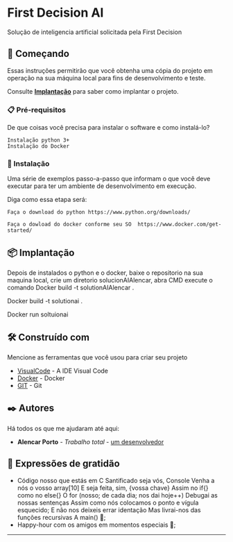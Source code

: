 # First Decision AI 

Solução de inteligencia artificial solicitada pela First Decision

## 🚀 Começando

Essas instruções permitirão que você obtenha uma cópia do projeto em operação na sua máquina local para fins de desenvolvimento e teste.

Consulte **[Implantação](#-implanta%C3%A7%C3%A3o)** para saber como implantar o projeto.

### 📋 Pré-requisitos

De que coisas você precisa para instalar o software e como instalá-lo?

```
Instalação python 3+
Instalação do Docker
```

### 🔧 Instalação

Uma série de exemplos passo-a-passo que informam o que você deve executar para ter um ambiente de desenvolvimento em execução.

Diga como essa etapa será:

```
Faça o download do python https://www.python.org/downloads/

Faça o dowload do docker conforme seu SO  https://www.docker.com/get-started/
```


## 📦 Implantação

Depois de instalados o python e o docker, 
baixe o repositorio na sua maquina local,
crie um diretorio solucionAIAlencar,
abra CMD execute o comando Docker build -t solutionAIAlencar .

Docker build -t solutionai .

Docker run soltuionai 

## 🛠️ Construído com

Mencione as ferramentas que você usou para criar seu projeto

* [VisualCode](https://code.visualstudio.com/) - A IDE Visual Code
* [Docker](https://www.docker.com) - Docker
* [GIT](https://git-scm.com/) - Git


## ✒️ Autores

Há todos os que me ajudaram até aqui:

* **Alencar Porto** - *Trabalho total* - [um desenvolvedor](https://github.com/alencarxx)

## 🎁 Expressões de gratidão

* Código nosso que estás em C
  Santificado seja vós, Console
  Venha a nós o vosso array[10]
  E seja feita, sim, {vossa chave}
  Assim no if{} como no else{}
  O for (nosso; de cada dia; nos dai hoje++)
  Debugai as nossas sentenças
  Assim como nós colocamos o ponto e vígula esquecido;
  E não nos deixeis errar identação
  Mas livrai-nos das funções recursivas
  A main() 📢;
* Happy-hour com os amigos em momentos especiais 🍺;


---
